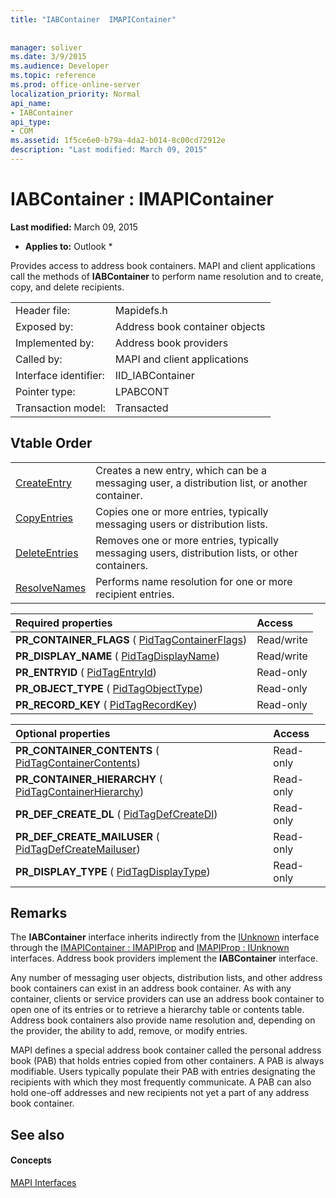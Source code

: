 ```yaml
---
title: "IABContainer  IMAPIContainer"
 
 
manager: soliver
ms.date: 3/9/2015
ms.audience: Developer
ms.topic: reference
ms.prod: office-online-server
localization_priority: Normal
api_name:
- IABContainer
api_type:
- COM
ms.assetid: 1f5ce6e0-b79a-4da2-b014-8c00cd72912e
description: "Last modified: March 09, 2015"
---
```


# IABContainer : IMAPIContainer

 **Last modified:** March 09, 2015 
  
 * **Applies to:** Outlook * 
  
Provides access to address book containers. MAPI and client applications call the methods of **IABContainer** to perform name resolution and to create, copy, and delete recipients. 
  
|||
|:-----|:-----|
|Header file:  <br/> |Mapidefs.h  <br/> |
|Exposed by:  <br/> |Address book container objects  <br/> |
|Implemented by:  <br/> |Address book providers  <br/> |
|Called by:  <br/> |MAPI and client applications  <br/> |
|Interface identifier:  <br/> |IID_IABContainer  <br/> |
|Pointer type:  <br/> |LPABCONT  <br/> |
|Transaction model:  <br/> |Transacted  <br/> |
   
## Vtable Order

|||
|:-----|:-----|
|[CreateEntry](iabcontainer-createentry.md) <br/> |Creates a new entry, which can be a messaging user, a distribution list, or another container.  <br/> |
|[CopyEntries](iabcontainer-copyentries.md) <br/> |Copies one or more entries, typically messaging users or distribution lists.  <br/> |
|[DeleteEntries](iabcontainer-deleteentries.md) <br/> |Removes one or more entries, typically messaging users, distribution lists, or other containers.  <br/> |
|[ResolveNames](iabcontainer-resolvenames.md) <br/> |Performs name resolution for one or more recipient entries.  <br/> |
   
|**Required properties**|**Access**|
|:-----|:-----|
|**PR_CONTAINER_FLAGS** ( [PidTagContainerFlags](pidtagcontainerflags-canonical-property.md))  <br/> |Read/write  <br/> |
|**PR_DISPLAY_NAME** ( [PidTagDisplayName](pidtagdisplayname-canonical-property.md))  <br/> |Read/write  <br/> |
|**PR_ENTRYID** ( [PidTagEntryId](pidtagentryid-canonical-property.md))  <br/> |Read-only  <br/> |
|**PR_OBJECT_TYPE** ( [PidTagObjectType](pidtagobjecttype-canonical-property.md))  <br/> |Read-only  <br/> |
|**PR_RECORD_KEY** ( [PidTagRecordKey](pidtagrecordkey-canonical-property.md))  <br/> |Read-only  <br/> |
   
|**Optional properties**|**Access**|
|:-----|:-----|
|**PR_CONTAINER_CONTENTS** ( [PidTagContainerContents](pidtagcontainercontents-canonical-property.md))  <br/> |Read-only  <br/> |
|**PR_CONTAINER_HIERARCHY** ( [PidTagContainerHierarchy](pidtagcontainerhierarchy-canonical-property.md))  <br/> |Read-only  <br/> |
|**PR_DEF_CREATE_DL** ( [PidTagDefCreateDl](pidtagdefcreatedl-canonical-property.md))  <br/> |Read-only  <br/> |
|**PR_DEF_CREATE_MAILUSER** ( [PidTagDefCreateMailuser](pidtagdefcreatemailuser-canonical-property.md))  <br/> |Read-only  <br/> |
|**PR_DISPLAY_TYPE** ( [PidTagDisplayType](pidtagdisplaytype-canonical-property.md))  <br/> |Read-only  <br/> |
   
## Remarks

The **IABContainer** interface inherits indirectly from the [IUnknown](http://msdn.microsoft.com/en-us/library/ms680509%28VS.85%29.aspx) interface through the [IMAPIContainer : IMAPIProp](imapicontainerimapiprop.md) and [IMAPIProp : IUnknown](imapipropiunknown.md) interfaces. Address book providers implement the **IABContainer** interface. 
  
Any number of messaging user objects, distribution lists, and other address book containers can exist in an address book container. As with any container, clients or service providers can use an address book container to open one of its entries or to retrieve a hierarchy table or contents table. Address book containers also provide name resolution and, depending on the provider, the ability to add, remove, or modify entries.
  
MAPI defines a special address book container called the personal address book (PAB) that holds entries copied from other containers. A PAB is always modifiable. Users typically populate their PAB with entries designating the recipients with which they most frequently communicate. A PAB can also hold one-off addresses and new recipients not yet a part of any address book container.
  
## See also

#### Concepts

[MAPI Interfaces](mapi-interfaces.md)

